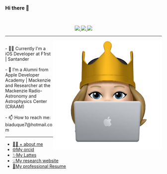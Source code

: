 ### Hi there 👋

<p align="center">
<a data-flickr-embed="true" href="" title="biaduque"><img src="" alt=""></a>
</p>

<!-- Redes sociais -->
<p align="center">
<!-- Instagram -->
    <a href="https://www.instagram.com/triz.dev/">
        <img src="https://img.shields.io/badge/Instagram-c13584?&style=flat-square&logo=instagram&logoColor=white" />
    </a>
<!-- Gmail -->
    <a href="mailto:biaduque7@gmail.com?subject=Olá%20Gui">
        <img src="https://img.shields.io/badge/Gmail-bb001b?&style=flat-square&logo=gmail&logoColor=white" />
    </a>
<!-- Linkedin -->
    <a href="https://www.linkedin.com/in/beatriz-duque/">
        <img src="https://img.shields.io/badge/Linkedin-0e76a8?&style=flat-square&logo=linkedin&logoColor=white" />
    </a>
</p>

***
<div>
    <img align="right" width="350px" src="https://github.com/biaduque/biaduque/blob/main/548DEA14-B998-4B50-A6D0-ACF9A5D4FA5A.png">
    <p>
       <br> - 👩‍💻 Currently I'm a iOS Developer at F1rst | Santander </br>
       <br> - 🔭 I’m a Alumni from Apple Developer Academy | Mackenzie and Researcher at the Mackenzie Radio-Astronomy and Astrophysics Center (CRAAM) </br>
       <br> - 📫 How to reach me: biaduque7@hotmail.com </br>
    </p>
</div>


*** 
* [👩‍💻 + about me](https://beatrizduque.carrd.co/)
* [🌐My orcid](https://orcid.org/0000-0001-7042-8289)
* [✨My Lattes](https://bv.fapesp.br/pt/pesquisador/710329/beatriz-duque-estrada-teixeira-da-silva/)
* [💡My research website](https://starsandexoplanets.org)
* [📄My professional Resume](https://github.com/user-attachments/files/18287960/CV-Beatriz.Duque.-.EN.pdf)


<!--
**biaduque/biaduque** is a ✨ _special_ ✨ repository because its `README.md` (this file) appears on your GitHub profile.


https://www.canva.com/design/DAEddFVTLfc/o2Erljz9xi2003P8bfQETQ/view?utm_content=DAEddFVTLfc&utm_campaign=designshare&utm_medium=link&utm_source=publishsharelink


